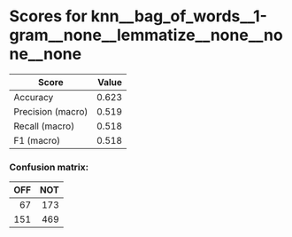 # Scores for knn__bag_of_words__1-gram__none__lemmatize__none__none__none
|      Score      |Value|
|-----------------|----:|
|Accuracy         |0.623|
|Precision (macro)|0.519|
|Recall (macro)   |0.518|
|F1 (macro)       |0.518|

### Confusion matrix:
|OFF|NOT|
|--:|--:|
| 67|173|
|151|469|

